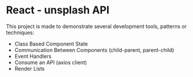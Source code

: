 # React - unsplash API

This project is made to demonstrate several development tools, patterns or techniques:

- Class Based Component State
- Communication Between Components (child-parent, parent-child)
- Event Handlers
- Consume an API (axios client)
- Render Lists
